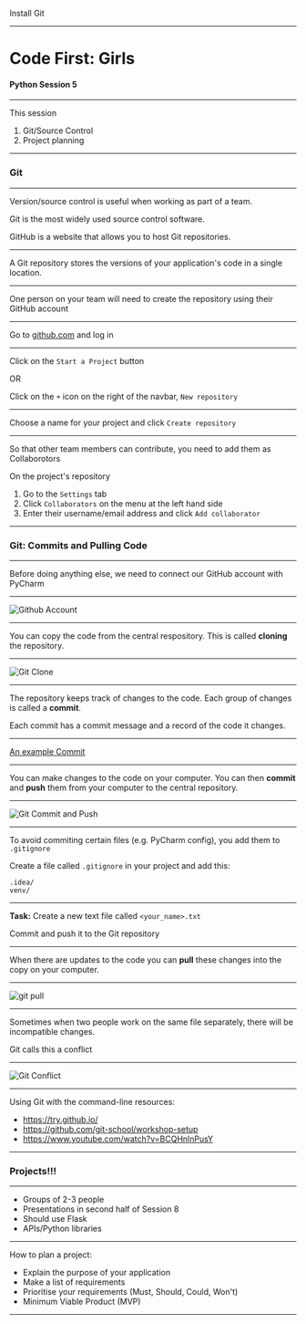 Install Git

---

# Code First: Girls

#### Python Session 5

---

This session
1. Git/Source Control
1. Project planning

---

### Git

----

Version/source control is useful when working as part of a team.

Git is the most widely used source control software.

GitHub is a website that allows you to host Git repositories.

----

A Git repository stores the versions of your application's code in a single location.

----

One person on your team will need to create the repository using their GitHub account

----

Go to [github.com](http://www.github.com) and log in

----

Click on the `Start a Project` button

OR

Click on the `+` icon on the right of the navbar, `New repository`

----

Choose a name for your project and click `Create repository`

----

So that other team members can contribute, you need to add them as Collaborotors

On the project's repository
1. Go to the `Settings` tab
1. Click `Collaborators` on the menu at the left hand side
1. Enter their username/email address and click `Add collaborator`

---

### Git: Commits and Pulling Code
----

Before doing anything else, we need to connect our GitHub account with PyCharm

----

![Github Account](gifs/github_account.gif)

----

You can copy the code from the central respository. This is called **cloning** the repository.

----

![Git Clone](gifs/git_clone.gif)

----

The repository keeps track of changes to the code. Each group of changes is called a **commit**.

Each commit has a commit message and a record of the code it changes.

----

[An example Commit](https://github.com/craigargh/cfg-python/commit/57ae352f7211b9584369a4caf154d0bc903a70f9)

----

You can make changes to the code on your computer. You can then **commit** and **push** them from your computer to the central repository.

----

![Git Commit and Push](gifs/git_commit_push.gif)

----

To avoid commiting certain files (e.g. PyCharm config), you add them to `.gitignore`

Create a file called `.gitignore` in your project and add this:

```
.idea/
venv/
```
----

**Task:** Create a new text file called `<your_name>.txt`

Commit and push it to the Git repository

----

When there are updates to the code you can **pull** these changes into the copy on your computer.

----

![git pull](gifs/git_pull.gif)

----

Sometimes when two people work on the same file separately, there will be incompatible changes.

Git calls this a conflict

----

![Git Conflict](gifs/git_conflict.gif)

----

Using Git with the command-line resources:
- https://try.github.io/
- https://github.com/git-school/workshop-setup
- https://www.youtube.com/watch?v=BCQHnlnPusY

---

### Projects!!!

----

- Groups of 2-3 people
- Presentations in second half of Session 8
- Should use Flask
- APIs/Python libraries

----

How to plan a project:
- Explain the purpose of your application
- Make a list of requirements
- Prioritise your requirements (Must, Should, Could, Won't)
- Minimum Viable Product (MVP)

---
